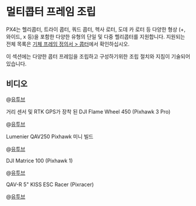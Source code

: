 # 멀티콥터 프레임 조립

PX4는 헬리콥터, 트라이 콥터, 쿼드 콥터, 헥사 로터, 도데 카 로터 등 다양한 형상 (+, 와이드, x 등)을 포함한 다양한 유형의 단일 및 다중 헬리콥터를 지원합니다. 지원되는 전체 목록은 [기체 프레임 정의서 > 콥터](../airframes/airframe_reference.md#copter)에서 확인하십시오.

이 섹션에는 다양한 콥터 프레임을 조립하고 구성하기위한 조립 절치와 지침이 기술되어 있습니다.

## 비디오

@[유투브](https://www.youtube.com/watch?v=LnUmYgAINBc&vq=hd720)

거리 센서 및 RTK GPS가 장착 된 DJI Flame Wheel 450 (Pixhawk 3 Pro)

@[유투브](https://www.youtube.com/watch?v=JovSwzoTepU)

Lumenier QAV250 Pixhawk 미니 빌드

@[유투브](http://www.youtube.com/watch?v=MZzo4DMNkug)

DJI Matrice 100 (Pixhawk 1)

@[유투브](https://www.youtube.com/watch?v=3OGs0ONemGc)

QAV-R 5" KISS ESC Racer (Pixracer)

@[유투브](https://youtu.be/wMYgqvsNEwQ)